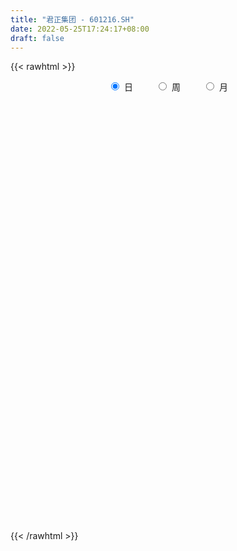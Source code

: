 ```yaml
---
title: "君正集团 - 601216.SH"
date: 2022-05-25T17:24:17+08:00
draft: false
---
```

{{< rawhtml >}}
    <div style="text-align: center">
        <label style="padding: 1rem;"><input style="margin-right: .5rem" type="radio" name="period" value="D" checked onclick="period_change(this)">日</label>
        <label style="padding: 1rem;"><input style="margin-right: .5rem" type="radio" name="period" value="W" onclick="period_change(this)">周</label>
        <label style="padding: 1rem;"><input style="margin-right: .5rem" type="radio" name="period" value="M" onclick="period_change(this)">月</label>
    </div>
    <div id="chart" style="height: 700px;"></div> 
    <script type="text/javascript">
        const D_v = [1140120.73,891993.33,692372.86,1177638.8999999999,1035519.51,570657.67,552056.97,911359.78,1564120.9299999999,1066874.3500000001,1007108.9300000001,904822.03,755658.48,815085.98,568655.12,2514483.6000000001,1509762.9199999999,1034806.73,2079027.0,1630216.23,1502436.74,1031755.72,751898.2,547353.0,594900.98,507960.56,565389.37,741685.8199999999,530629.66,539510.89,500364.05,899895.02,702386.58,799708.9399999999,532064.35,444704.12,517934.22,445865.38,620851.65,785610.91,890453.63,553523.09,1210856.28,659799.97,814462.5,583436.63,511651.98,510893.88,1152224.22,967160.24,915084.6899999999,730670.59,904309.3199999999,567568.12,526907.39,636214.03,521986.53,443466.32,572027.4,394645.7,517112.4,497159.42,1467773.3200000001,847079.73,985526.1800000001,656171.8100000001,693503.9300000001,763688.13,653877.25,665514.89,1479097.0600000001,1037381.14,3695187.8799999999,3338530.1400000001,1975680.51,2566145.6099999999,3070098.48,2380429.6600000001,2567075.3100000001,2041448.6499999999,1452501.27,1993085.9099999999,4476432.54,6048664.1900000004,4520880.1299999999,3769780.0,2610029.1499999999,2451434.4500000002,3193665.77,2348176.4199999999,2670800.7400000002,4679308.9500000002,3319400.4199999999,2244024.7400000002,1385315.8,1793103.49,931786.53,871679.75,1016834.76,1169423.6299999999,1295946.96,685058.9,637066.2,900810.01,723571.27,731986.73,846252.4300000001,904200.33,561227.0699999999,578066.36,782814.24,681209.41,605361.91,556036.03,950867.52,521070.84,461659.95,742460.97,412104.43,417504.42,544348.5,731305.4399999999,579739.59,435371.78,502161.74,323847.48,442221.88,785501.08,525642.64,668993.35,426878.86,357545.08,350039.66,1887666.6499999999,1077306.8799999999,1699748.54,1527173.4099999999,1204030.27,1032720.75,1499332.9399999999,1236533.1299999999,1170460.3999999999,1140944.8,1052517.4199999999,893242.76,650643.0699999999,668935.79,617906.35,832667.2,507476.81,525184.01,524150.21,508654.82,735581.67,577483.96,383067.27,439290.4,335992.97,626605.5600000001,491002.96,348871.12,444720.24,301954.92,547277.54,587928.64,600447.71,596471.0,295974.48,312977.46,367352.8,330176.72,280419.0,209089.26,403180.44,256407.1,296575.95,263075.46,284151.68,277584.1,321292.84,325514.51,313048.3,243530.24,280445.05,252497.64,239972.14,203314.21,223690.62,273353.76,311071.33,640132.8100000001,291286.97,311145.85,247444.73,362269.42,650178.28,419646.62,369961.93,387451.67,544921.4300000001,309156.33,340036.64,289573.83,519512.56,452062.67,364059.24,326668.17,292320.73,258854.79,230476.34,277543.42,269114.63,280747.91,207482.0,308997.66,315932.0,220869.06,392616.7,349524.35,324354.93,633580.72,408025.88,430431.65,397404.47,1064750.0600000001,439835.15,381220.92,612572.76,478847.35,321656.09,498294.09,453962.05,398770.35,283682.37,457368.71,392852.81,359891.17,182567.8,311319.96,362531.71,244456.0,252608.79,197991.69,160121.58,191360.58,245366.05,330310.43,366700.83,341202.69,182980.38]
const D_histogram = [0.0,-0.0024250712,-0.0032061376,-0.0126088063,-0.0244686156,-0.028703284,-0.030902592,-0.0237589693,-0.0092609044,0.0000138604,-0.0023529498,-0.0058243605,-0.0049427192,-0.0104616377,-0.0130102024,0.0040480124,0.0167289678,0.0211133139,0.0357888947,0.0415071246,0.0296146469,0.0078973664,-0.0022648615,-0.0103903132,-0.0155131686,-0.0190883251,-0.0176334324,-0.01497641,-0.0161383036,-0.0138525393,-0.0126849837,-0.0211850661,-0.0295071737,-0.0282797456,-0.0312775684,-0.0315898448,-0.0256632665,-0.0218220739,-0.0207159388,-0.013038558,-0.0016151911,0.0045409937,0.01535904,0.0182861183,0.0218157604,0.0191065593,0.0132236218,0.0094587617,0.0154935695,0.0158317723,0.0074402272,-0.0040854838,-0.0233438872,-0.0297936371,-0.0297236888,-0.0242268871,-0.0206669854,-0.014631547,-0.0169001792,-0.0159199011,-0.0110038424,-0.0051298937,0.0144499212,0.0243301977,0.0352157172,0.0377841067,0.0310896635,0.0341857697,0.0291382972,0.0191847722,0.0257795819,0.0302167434,0.0642707146,0.0766656787,0.0708316358,0.0728616942,0.0859300997,0.0807854957,0.0872852512,0.0750167315,0.0584767213,0.0559476139,0.0768833958,0.1246555039,0.1334910325,0.1171544413,0.0805244124,0.0603531206,0.0354632858,0.0037344849,0.0070263387,0.0308035282,0.0016480419,-0.044481935,-0.064908239,-0.1031049742,-0.1182937065,-0.1243774009,-0.1190464224,-0.1206089617,-0.130602658,-0.132933928,-0.1300373452,-0.1103177986,-0.0910470648,-0.0817948004,-0.0663569777,-0.0642927947,-0.0603617954,-0.0527764979,-0.0540271056,-0.0567981299,-0.0519511096,-0.0437412814,-0.0458797442,-0.042162288,-0.0374259407,-0.0392339011,-0.0360250356,-0.0278432965,-0.0220155095,-0.0077076323,0.0048011595,0.015515645,0.0200412234,0.0242338581,0.0279427916,0.0361958478,0.0404001693,0.0462215812,0.0456260945,0.0422121988,0.038390884,0.0586777382,0.0622454381,0.0760648305,0.0877538628,0.0941039765,0.0933695106,0.1020601475,0.101930177,0.0871116414,0.0585594518,0.0431842104,0.0233738855,0.0049598356,-0.0020524162,-0.0136713263,-0.0313664182,-0.0397454907,-0.0443083363,-0.0486917719,-0.055174698,-0.0471917047,-0.0444925618,-0.0419544366,-0.0389164877,-0.0343594614,-0.0251818218,-0.02182808,-0.0184216429,-0.016395115,-0.0114732938,-0.0056067956,0.0037479386,0.0064938023,-0.0014431558,-0.0054457157,-0.007398215,-0.0124137972,-0.0184198651,-0.0227753899,-0.0251779759,-0.0338312842,-0.0337463389,-0.0364082602,-0.0290821605,-0.015813525,-0.0013942747,0.0085262192,0.0176402046,0.0180725907,0.0155523676,0.0125545268,0.0138530983,0.0126395176,0.0130770615,0.0157731097,0.0152402266,0.0158675942,0.0088568351,0.0057022716,0.0019261842,0.0005068029,0.0038286938,0.0124921633,0.0131720025,0.0075058435,-0.0031342952,-0.019517994,-0.0258347662,-0.0260899422,-0.0282165758,-0.0460184726,-0.0458038116,-0.0399471676,-0.0307702054,-0.0224757785,-0.0157562651,-0.0090638599,-0.0084622039,-0.0072231278,-0.0043566672,-0.0038014117,0.0035810783,0.0091039925,0.0137892673,0.0240542538,0.0295654438,0.0336552849,0.0365631486,0.0372180486,0.0363416763,0.0395740561,0.047036608,0.0451649652,0.0450961241,0.0275509472,0.0043761311,-0.0096351662,-0.0350154375,-0.0629203952,-0.0678271862,-0.0693945373,-0.0501213425,-0.0378270923,-0.0381234984,-0.0347218752,-0.0271870495,-0.0205855189,-0.0142299276,-0.0064146941,0.0000058179,0.0052155583,0.0093814201,0.0113768823,0.0169868573,0.0264440684,0.0211640258,0.0202772191]
const D_fast = [0.0,-0.003031339,-0.0046139398,-0.0171688101,-0.0351457733,-0.0465562627,-0.0564812186,-0.0552773383,-0.0430944995,-0.0338162696,-0.0367713172,-0.0416988181,-0.0420528565,-0.0501871845,-0.0559882998,-0.0379180819,-0.0210548846,-0.0113922099,0.0122305945,0.0283256055,0.0238367895,0.0040938507,-0.0066345926,-0.0173576227,-0.0263587701,-0.034706008,-0.0376594734,-0.0387465535,-0.043943023,-0.0451203934,-0.0471240837,-0.0609204328,-0.0766193337,-0.0824618421,-0.093279057,-0.1014887945,-0.1019780328,-0.1035923587,-0.1076652083,-0.103247467,-0.0922278979,-0.0849364647,-0.0702786584,-0.0627800505,-0.0537964683,-0.0517290296,-0.0543060616,-0.0557062312,-0.0457980311,-0.0415018853,-0.0480333735,-0.0605804554,-0.0856748307,-0.0995729899,-0.1069339637,-0.1074938838,-0.1091007285,-0.1067231769,-0.1132168538,-0.116216551,-0.1140514528,-0.1094599776,-0.0862676824,-0.0703048565,-0.0506154076,-0.0386009915,-0.0375230188,-0.0258804702,-0.0236433683,-0.0288007003,-0.0157609951,-0.0037696478,0.046352002,0.0779133858,0.0897872518,0.1100327338,0.1445836643,0.1596354341,0.1879565025,0.1944421656,0.1925213358,0.2039791319,0.2441357627,0.3230717468,0.3652800335,0.3782320526,0.3617331268,0.3566501152,0.3406261018,0.3098309222,0.3148793606,0.3463574322,0.3176139563,0.2603634957,0.223710132,0.1597371532,0.1149749943,0.0777969496,0.0533663226,0.0216515428,-0.020992818,-0.0565575699,-0.0861703235,-0.0940302265,-0.097521259,-0.1087176946,-0.1098691163,-0.123878132,-0.1350375815,-0.1406464085,-0.1554037926,-0.1723743494,-0.1805151065,-0.1832405987,-0.1968489975,-0.2036721133,-0.2082922512,-0.2199086869,-0.2257060803,-0.2244851653,-0.2241612557,-0.2117802865,-0.1980712049,-0.1834778081,-0.1739419239,-0.1636908246,-0.1529961933,-0.1356941751,-0.1213898112,-0.1040130041,-0.0932019671,-0.0860628132,-0.080286407,-0.0453301182,-0.0262010588,0.0066345412,0.0402620393,0.070138147,0.0927460588,0.1269517326,0.1523043063,0.1592636811,0.1453513544,0.1407721656,0.1268053121,0.1096312211,0.1021058652,0.0870691235,0.061532427,0.0432169819,0.0275770522,0.0110206736,-0.009255927,-0.0130708599,-0.0214948574,-0.0294453413,-0.0361365143,-0.0401693534,-0.0372871692,-0.0393904474,-0.040589421,-0.0426616719,-0.0406081741,-0.0361433748,-0.0258516559,-0.0214823417,-0.0297800887,-0.0351440775,-0.0389461306,-0.0470651621,-0.0576761963,-0.0677255685,-0.0764226485,-0.0935337778,-0.1018854173,-0.1136494036,-0.1135938441,-0.1042785899,-0.0902079082,-0.0781558595,-0.0646318229,-0.0596812891,-0.0583134204,-0.0581726295,-0.0534107833,-0.0514644847,-0.0477576753,-0.0411183498,-0.0378411762,-0.03324691,-0.0380434603,-0.039772456,-0.0430669973,-0.0443596779,-0.0400806136,-0.0282941032,-0.0243212635,-0.0281109615,-0.0395346741,-0.0607978714,-0.0735733351,-0.0803509967,-0.0895317742,-0.1188382892,-0.130074581,-0.134204729,-0.1327203181,-0.1300448359,-0.1272643887,-0.1228379484,-0.1243518434,-0.1249185492,-0.1231412555,-0.123536353,-0.1152585934,-0.107459681,-0.0993270894,-0.0830485395,-0.0701459885,-0.0576423261,-0.0455936753,-0.0356342631,-0.0274252164,-0.0142993226,0.0049223814,0.0143419798,0.0255471697,0.0148897297,-0.0071910536,-0.0236111424,-0.0577452731,-0.1013803296,-0.1232439172,-0.1421599027,-0.1354170434,-0.1325795663,-0.142406847,-0.1476856926,-0.1469476292,-0.1454924784,-0.1426943691,-0.1364828091,-0.1300608426,-0.1235472126,-0.1170359957,-0.112196313,-0.1023396236,-0.0862713955,-0.0862604316,-0.0820779336]
const D_slow = [0.0,-0.0006062678,-0.0014078022,-0.0045600038,-0.0106771577,-0.0178529787,-0.0255786267,-0.031518369,-0.0338335951,-0.03383013,-0.0344183674,-0.0358744576,-0.0371101374,-0.0397255468,-0.0429780974,-0.0419660943,-0.0377838523,-0.0325055239,-0.0235583002,-0.013181519,-0.0057778573,-0.0038035157,-0.0043697311,-0.0069673094,-0.0108456016,-0.0156176828,-0.020026041,-0.0237701435,-0.0278047194,-0.0312678542,-0.0344391001,-0.0397353666,-0.04711216,-0.0541820965,-0.0620014886,-0.0698989498,-0.0763147664,-0.0817702848,-0.0869492695,-0.090208909,-0.0906127068,-0.0894774584,-0.0856376984,-0.0810661688,-0.0756122287,-0.0708355889,-0.0675296834,-0.065164993,-0.0612916006,-0.0573336575,-0.0554736007,-0.0564949717,-0.0623309435,-0.0697793527,-0.0772102749,-0.0832669967,-0.0884337431,-0.0920916298,-0.0963166746,-0.1002966499,-0.1030476105,-0.1043300839,-0.1007176036,-0.0946350542,-0.0858311249,-0.0763850982,-0.0686126823,-0.0600662399,-0.0527816656,-0.0479854725,-0.041540577,-0.0339863912,-0.0179187126,0.0012477071,0.018955616,0.0371710396,0.0586535645,0.0788499384,0.1006712512,0.1194254341,0.1340446145,0.1480315179,0.1672523669,0.1984162429,0.231789001,0.2610776113,0.2812087144,0.2962969946,0.305162816,0.3060964372,0.3078530219,0.315553904,0.3159659145,0.3048454307,0.288618371,0.2628421274,0.2332687008,0.2021743505,0.1724127449,0.1422605045,0.10960984,0.076376358,0.0438670217,0.0162875721,-0.0064741941,-0.0269228942,-0.0435121386,-0.0595853373,-0.0746757861,-0.0878699106,-0.101376687,-0.1155762195,-0.1285639969,-0.1394993173,-0.1509692533,-0.1615098253,-0.1708663105,-0.1806747858,-0.1896810447,-0.1966418688,-0.2021457462,-0.2040726542,-0.2028723644,-0.1989934531,-0.1939831473,-0.1879246827,-0.1809389849,-0.1718900229,-0.1617899806,-0.1502345853,-0.1388280617,-0.128275012,-0.118677291,-0.1040078564,-0.0884464969,-0.0694302893,-0.0474918236,-0.0239658295,-0.0006234518,0.0248915851,0.0503741293,0.0721520397,0.0867919026,0.0975879552,0.1034314266,0.1046713855,0.1041582814,0.1007404499,0.0928988453,0.0829624726,0.0718853885,0.0597124456,0.045918771,0.0341208449,0.0229977044,0.0125090953,0.0027799733,-0.005809892,-0.0121053475,-0.0175623675,-0.0221677782,-0.0262665569,-0.0291348804,-0.0305365792,-0.0295995946,-0.027976144,-0.0283369329,-0.0296983619,-0.0315479156,-0.0346513649,-0.0392563312,-0.0449501786,-0.0512446726,-0.0597024937,-0.0681390784,-0.0772411434,-0.0845116836,-0.0884650648,-0.0888136335,-0.0866820787,-0.0822720275,-0.0777538798,-0.0738657879,-0.0707271563,-0.0672638817,-0.0641040023,-0.0608347369,-0.0568914595,-0.0530814028,-0.0491145043,-0.0469002955,-0.0454747276,-0.0449931815,-0.0448664808,-0.0439093074,-0.0407862665,-0.0374932659,-0.035616805,-0.0364003788,-0.0412798773,-0.0477385689,-0.0542610545,-0.0613151984,-0.0728198166,-0.0842707695,-0.0942575614,-0.1019501127,-0.1075690573,-0.1115081236,-0.1137740886,-0.1158896395,-0.1176954215,-0.1187845883,-0.1197349412,-0.1188396717,-0.1165636735,-0.1131163567,-0.1071027933,-0.0997114323,-0.0912976111,-0.0821568239,-0.0728523117,-0.0637668927,-0.0538733786,-0.0421142266,-0.0308229854,-0.0195489543,-0.0126612175,-0.0115671847,-0.0139759763,-0.0227298357,-0.0384599345,-0.055416731,-0.0727653653,-0.0852957009,-0.094752474,-0.1042833486,-0.1129638174,-0.1197605798,-0.1249069595,-0.1284644414,-0.1300681149,-0.1300666605,-0.1287627709,-0.1264174159,-0.1235731953,-0.119326481,-0.1127154639,-0.1074244574,-0.1023551526]
const D_data = [['2021-05-14', 5.5687, 5.5782, 5.4452, 5.6258],['2021-05-17', 5.5877, 5.5402, 5.4832, 5.6162],['2021-05-18', 5.5022, 5.5497, 5.4832, 5.6067],['2021-05-19', 5.5307, 5.4072, 5.3882, 5.5402],['2021-05-20', 5.3597, 5.3027, 5.2456, 5.3977],['2021-05-21', 5.3122, 5.3312, 5.3027, 5.3977],['2021-05-24', 5.3217, 5.3122, 5.2741, 5.3597],['2021-05-25', 5.3312, 5.4167, 5.3027, 5.4452],['2021-05-26', 5.4737, 5.5497, 5.4642, 5.6353],['2021-05-27', 5.4927, 5.5402, 5.4832, 5.6067],['2021-05-28', 5.5687, 5.4072, 5.3882, 5.5877],['2021-05-31', 5.4072, 5.3692, 5.3122, 5.4262],['2021-06-01', 5.3502, 5.4072, 5.3027, 5.4262],['2021-06-02', 5.4072, 5.3027, 5.2931, 5.4072],['2021-06-03', 5.3122, 5.3027, 5.2931, 5.3692],['2021-06-04', 5.4832, 5.5782, 5.4262, 5.7398],['2021-06-07', 5.4737, 5.6067, 5.4357, 5.6353],['2021-06-08', 5.5592, 5.5592, 5.5307, 5.6638],['2021-06-09', 5.5687, 5.7588, 5.5307, 5.7588],['2021-06-10', 5.7303, 5.7303, 5.5877, 5.7493],['2021-06-11', 5.72, 5.52, 5.51, 5.72],['2021-06-15', 5.52, 5.32, 5.31, 5.52],['2021-06-16', 5.3, 5.38, 5.25, 5.43],['2021-06-17', 5.35, 5.35, 5.33, 5.43],['2021-06-18', 5.36, 5.34, 5.23, 5.37],['2021-06-21', 5.28, 5.32, 5.26, 5.35],['2021-06-22', 5.32, 5.36, 5.3, 5.39],['2021-06-23', 5.37, 5.37, 5.3, 5.41],['2021-06-24', 5.36, 5.31, 5.3, 5.37],['2021-06-25', 5.31, 5.34, 5.28, 5.37],['2021-06-28', 5.32, 5.32, 5.3, 5.36],['2021-06-29', 5.32, 5.16, 5.15, 5.33],['2021-06-30', 5.14, 5.09, 5.06, 5.14],['2021-07-01', 5.12, 5.16, 5.1, 5.29],['2021-07-02', 5.16, 5.07, 5.06, 5.17],['2021-07-05', 5.06, 5.06, 5.01, 5.1],['2021-07-06', 5.07, 5.12, 5.07, 5.17],['2021-07-07', 5.09, 5.09, 5.05, 5.11],['2021-07-08', 5.11, 5.04, 5.02, 5.14],['2021-07-09', 5.01, 5.12, 4.96, 5.15],['2021-07-12', 5.12, 5.2, 5.11, 5.26],['2021-07-13', 5.16, 5.17, 5.14, 5.24],['2021-07-14', 5.17, 5.27, 5.13, 5.36],['2021-07-15', 5.23, 5.21, 5.14, 5.28],['2021-07-16', 5.2, 5.24, 5.17, 5.35],['2021-07-19', 5.25, 5.17, 5.15, 5.27],['2021-07-20', 5.12, 5.11, 5.04, 5.17],['2021-07-21', 5.12, 5.11, 5.1, 5.19],['2021-07-22', 5.11, 5.24, 5.07, 5.3],['2021-07-23', 5.24, 5.19, 5.17, 5.36],['2021-07-26', 5.19, 5.06, 5.0, 5.19],['2021-07-27', 5.03, 4.96, 4.96, 5.12],['2021-07-28', 4.95, 4.76, 4.56, 4.96],['2021-07-29', 4.78, 4.82, 4.78, 4.89],['2021-07-30', 4.82, 4.85, 4.77, 4.91],['2021-08-02', 4.85, 4.9, 4.75, 4.92],['2021-08-03', 4.86, 4.87, 4.84, 4.93],['2021-08-04', 4.91, 4.9, 4.86, 4.93],['2021-08-05', 4.88, 4.78, 4.78, 4.89],['2021-08-06', 4.8, 4.79, 4.74, 4.84],['2021-08-09', 4.77, 4.83, 4.74, 4.86],['2021-08-10', 4.83, 4.85, 4.8, 4.89],['2021-08-11', 4.85, 5.08, 4.85, 5.15],['2021-08-12', 5.02, 5.04, 4.96, 5.07],['2021-08-13', 5.03, 5.12, 5.01, 5.14],['2021-08-16', 5.15, 5.07, 5.06, 5.18],['2021-08-17', 5.05, 4.96, 4.95, 5.11],['2021-08-18', 4.95, 5.09, 4.92, 5.1],['2021-08-19', 5.11, 5.0, 4.98, 5.12],['2021-08-20', 4.99, 4.91, 4.85, 4.99],['2021-08-23', 4.91, 5.12, 4.91, 5.27],['2021-08-24', 5.12, 5.14, 5.07, 5.2],['2021-08-25', 5.16, 5.65, 5.09, 5.65],['2021-08-26', 5.65, 5.56, 5.45, 5.68],['2021-08-27', 5.5, 5.41, 5.37, 5.53],['2021-08-30', 5.48, 5.56, 5.48, 5.68],['2021-08-31', 5.52, 5.81, 5.43, 6.0],['2021-09-01', 5.82, 5.68, 5.63, 5.95],['2021-09-02', 5.68, 5.91, 5.58, 5.97],['2021-09-03', 5.88, 5.74, 5.7, 5.99],['2021-09-06', 5.72, 5.68, 5.55, 5.78],['2021-09-07', 5.73, 5.87, 5.68, 5.94],['2021-09-08', 5.85, 6.29, 5.84, 6.45],['2021-09-09', 6.38, 6.92, 6.35, 6.92],['2021-09-10', 6.9, 6.72, 6.59, 6.98],['2021-09-13', 6.68, 6.52, 6.27, 6.72],['2021-09-14', 6.53, 6.24, 6.2, 6.56],['2021-09-15', 6.2, 6.39, 6.16, 6.48],['2021-09-16', 6.6, 6.29, 6.27, 6.75],['2021-09-17', 6.18, 6.11, 5.97, 6.43],['2021-09-22', 6.18, 6.52, 6.1, 6.56],['2021-09-23', 6.81, 6.91, 6.45, 7.16],['2021-09-24', 6.68, 6.29, 6.23, 6.75],['2021-09-27', 6.44, 5.9, 5.82, 6.45],['2021-09-28', 5.9, 6.04, 5.89, 6.14],['2021-09-29', 6.0, 5.63, 5.6, 6.1],['2021-09-30', 5.63, 5.72, 5.62, 5.79],['2021-10-08', 5.83, 5.71, 5.65, 5.89],['2021-10-11', 5.8, 5.78, 5.67, 5.85],['2021-10-12', 5.75, 5.63, 5.51, 5.89],['2021-10-13', 5.61, 5.41, 5.26, 5.63],['2021-10-14', 5.3, 5.38, 5.28, 5.48],['2021-10-15', 5.37, 5.35, 5.3, 5.46],['2021-10-18', 5.35, 5.53, 5.31, 5.54],['2021-10-19', 5.54, 5.55, 5.48, 5.61],['2021-10-20', 5.38, 5.43, 5.34, 5.49],['2021-10-21', 5.42, 5.51, 5.42, 5.58],['2021-10-22', 5.47, 5.33, 5.29, 5.51],['2021-10-25', 5.24, 5.31, 5.17, 5.38],['2021-10-26', 5.29, 5.33, 5.28, 5.45],['2021-10-27', 5.31, 5.18, 5.12, 5.32],['2021-10-28', 5.14, 5.09, 5.06, 5.24],['2021-10-29', 5.1, 5.13, 5.02, 5.14],['2021-11-01', 5.09, 5.15, 5.08, 5.17],['2021-11-02', 5.14, 4.98, 4.9, 5.14],['2021-11-03', 4.96, 5.0, 4.89, 5.04],['2021-11-04', 5.01, 4.98, 4.95, 5.02],['2021-11-05', 4.97, 4.85, 4.83, 4.97],['2021-11-08', 4.85, 4.86, 4.78, 4.89],['2021-11-09', 4.85, 4.9, 4.84, 4.92],['2021-11-10', 4.88, 4.86, 4.78, 4.89],['2021-11-11', 4.86, 4.98, 4.85, 4.99],['2021-11-12', 4.98, 5.0, 4.94, 5.04],['2021-11-15', 5.01, 5.02, 4.95, 5.03],['2021-11-16', 5.02, 4.97, 4.95, 5.04],['2021-11-17', 4.98, 4.98, 4.92, 5.0],['2021-11-18', 4.98, 4.99, 4.98, 5.03],['2021-11-19', 4.98, 5.08, 4.92, 5.1],['2021-11-22', 5.05, 5.07, 5.04, 5.13],['2021-11-23', 5.08, 5.13, 5.05, 5.18],['2021-11-24', 5.12, 5.08, 5.06, 5.13],['2021-11-25', 5.08, 5.05, 5.05, 5.1],['2021-11-26', 5.03, 5.04, 4.99, 5.07],['2021-11-29', 4.97, 5.41, 4.93, 5.5],['2021-11-30', 5.42, 5.3, 5.28, 5.45],['2021-12-01', 5.3, 5.52, 5.28, 5.59],['2021-12-02', 5.55, 5.62, 5.47, 5.7],['2021-12-03', 5.67, 5.67, 5.59, 5.73],['2021-12-06', 5.7, 5.67, 5.62, 5.75],['2021-12-07', 5.72, 5.89, 5.65, 5.91],['2021-12-08', 5.88, 5.89, 5.74, 5.99],['2021-12-09', 5.9, 5.75, 5.72, 5.92],['2021-12-10', 5.71, 5.53, 5.53, 5.77],['2021-12-13', 5.63, 5.63, 5.6, 5.78],['2021-12-14', 5.61, 5.52, 5.49, 5.68],['2021-12-15', 5.51, 5.46, 5.45, 5.56],['2021-12-16', 5.46, 5.55, 5.46, 5.55],['2021-12-17', 5.55, 5.45, 5.45, 5.57],['2021-12-20', 5.41, 5.29, 5.28, 5.42],['2021-12-21', 5.28, 5.32, 5.23, 5.35],['2021-12-22', 5.32, 5.31, 5.28, 5.38],['2021-12-23', 5.31, 5.26, 5.23, 5.31],['2021-12-24', 5.26, 5.17, 5.15, 5.29],['2021-12-27', 5.26, 5.32, 5.24, 5.41],['2021-12-28', 5.26, 5.25, 5.19, 5.32],['2021-12-29', 5.22, 5.23, 5.19, 5.29],['2021-12-30', 5.23, 5.22, 5.19, 5.26],['2021-12-31', 5.21, 5.23, 5.2, 5.24],['2022-01-04', 5.26, 5.3, 5.24, 5.34],['2022-01-05', 5.29, 5.24, 5.2, 5.29],['2022-01-06', 5.21, 5.24, 5.2, 5.25],['2022-01-07', 5.24, 5.22, 5.21, 5.29],['2022-01-10', 5.22, 5.26, 5.21, 5.28],['2022-01-11', 5.24, 5.29, 5.24, 5.34],['2022-01-12', 5.29, 5.37, 5.27, 5.38],['2022-01-13', 5.39, 5.32, 5.3, 5.44],['2022-01-14', 5.3, 5.17, 5.16, 5.31],['2022-01-17', 5.15, 5.18, 5.13, 5.2],['2022-01-18', 5.2, 5.18, 5.15, 5.21],['2022-01-19', 5.16, 5.11, 5.09, 5.18],['2022-01-20', 5.11, 5.05, 5.04, 5.14],['2022-01-21', 5.05, 5.02, 5.01, 5.08],['2022-01-24', 5.02, 5.0, 4.96, 5.02],['2022-01-25', 4.99, 4.86, 4.86, 5.0],['2022-01-26', 4.88, 4.91, 4.88, 4.96],['2022-01-27', 4.92, 4.83, 4.83, 4.93],['2022-01-28', 4.84, 4.93, 4.83, 4.94],['2022-02-07', 4.99, 5.03, 4.99, 5.05],['2022-02-08', 5.0, 5.1, 5.0, 5.1],['2022-02-09', 5.12, 5.1, 5.08, 5.14],['2022-02-10', 5.12, 5.14, 5.09, 5.17],['2022-02-11', 5.13, 5.06, 5.05, 5.16],['2022-02-14', 5.06, 5.02, 5.01, 5.07],['2022-02-15', 5.01, 5.0, 4.97, 5.05],['2022-02-16', 5.03, 5.05, 5.02, 5.1],['2022-02-17', 5.07, 5.02, 5.01, 5.08],['2022-02-18', 5.0, 5.04, 4.98, 5.05],['2022-02-21', 5.05, 5.08, 5.03, 5.09],['2022-02-22', 5.05, 5.05, 5.01, 5.1],['2022-02-23', 5.03, 5.07, 5.01, 5.07],['2022-02-24', 5.08, 4.96, 4.93, 5.13],['2022-02-25', 4.98, 4.98, 4.96, 5.03],['2022-02-28', 4.98, 4.95, 4.88, 4.99],['2022-03-01', 4.96, 4.96, 4.93, 5.0],['2022-03-02', 4.93, 5.02, 4.93, 5.03],['2022-03-03', 5.06, 5.12, 5.01, 5.16],['2022-03-04', 5.07, 5.05, 5.02, 5.09],['2022-03-07', 5.04, 4.96, 4.93, 5.06],['2022-03-08', 4.94, 4.85, 4.82, 4.95],['2022-03-09', 4.86, 4.69, 4.47, 4.9],['2022-03-10', 4.82, 4.73, 4.71, 4.82],['2022-03-11', 4.68, 4.76, 4.57, 4.77],['2022-03-14', 4.72, 4.7, 4.7, 4.83],['2022-03-15', 4.67, 4.41, 4.4, 4.68],['2022-03-16', 4.48, 4.54, 4.35, 4.57],['2022-03-17', 4.57, 4.58, 4.55, 4.65],['2022-03-18', 4.54, 4.62, 4.53, 4.65],['2022-03-21', 4.62, 4.62, 4.56, 4.65],['2022-03-22', 4.59, 4.61, 4.56, 4.64],['2022-03-23', 4.62, 4.62, 4.6, 4.66],['2022-03-24', 4.6, 4.54, 4.53, 4.61],['2022-03-25', 4.53, 4.53, 4.52, 4.61],['2022-03-28', 4.5, 4.54, 4.43, 4.57],['2022-03-29', 4.55, 4.5, 4.48, 4.56],['2022-03-30', 4.53, 4.59, 4.52, 4.61],['2022-03-31', 4.6, 4.59, 4.57, 4.65],['2022-04-01', 4.56, 4.6, 4.54, 4.61],['2022-04-06', 4.58, 4.71, 4.56, 4.73],['2022-04-07', 4.69, 4.7, 4.66, 4.75],['2022-04-08', 4.68, 4.72, 4.63, 4.72],['2022-04-11', 4.69, 4.74, 4.68, 4.86],['2022-04-12', 4.72, 4.74, 4.64, 4.76],['2022-04-13', 4.72, 4.74, 4.68, 4.82],['2022-04-14', 4.76, 4.82, 4.74, 4.84],['2022-04-15', 4.78, 4.93, 4.78, 5.21],['2022-04-18', 4.92, 4.86, 4.82, 4.92],['2022-04-19', 4.91, 4.91, 4.85, 4.94],['2022-04-20', 4.86, 4.67, 4.67, 4.87],['2022-04-21', 4.65, 4.5, 4.47, 4.65],['2022-04-22', 4.48, 4.51, 4.4, 4.56],['2022-04-25', 4.46, 4.24, 4.24, 4.47],['2022-04-26', 4.2, 4.02, 4.02, 4.26],['2022-04-27', 3.99, 4.16, 3.92, 4.17],['2022-04-28', 4.13, 4.12, 4.08, 4.19],['2022-04-29', 4.16, 4.37, 4.15, 4.38],['2022-05-05', 4.28, 4.32, 4.27, 4.4],['2022-05-06', 4.23, 4.15, 4.13, 4.24],['2022-05-09', 4.15, 4.16, 4.12, 4.2],['2022-05-10', 4.12, 4.2, 4.06, 4.21],['2022-05-11', 4.19, 4.19, 4.17, 4.28],['2022-05-12', 4.19, 4.19, 4.13, 4.22],['2022-05-13', 4.2, 4.22, 4.18, 4.29],['2022-05-16', 4.27, 4.22, 4.2, 4.28],['2022-05-17', 4.23, 4.22, 4.16, 4.24],['2022-05-18', 4.24, 4.22, 4.19, 4.24],['2022-05-19', 4.16, 4.2, 4.12, 4.21],['2022-05-20', 4.22, 4.26, 4.21, 4.26],['2022-05-23', 4.26, 4.35, 4.25, 4.38],['2022-05-24', 4.35, 4.18, 4.18, 4.38],['2022-05-25', 4.18, 4.22, 4.17, 4.24]]
const W_v = [5862077.1899999995,3929247.8400000003,3702945.5600000001,1412407.2,3893993.0099999998,3366873.5500000003,1873062.6700000002,1461941.0100000002,3506499.9299999997,2022177.8200000001,1963982.3700000001,1625654.96,1590050.2799999998,1095057.7,2513210.9699999997,2243051.2399999998,3706682.1699999999,2911211.0800000001,6013439.25,12188957.7400000002,6166724.3700000001,6277553.2199999997,9314497.3200000003,5734962.9399999995,4618927.3499999996,3784858.5099999998,2665101.9299999997,1930834.8200000001,1605429.5299999998,1410136.8799999999,1461329.4399999999,2213038.3499999996,2636121.8399999999,4487894.7299999995,3238859.1899999999,3289780.6699999999,2137314.3899999997,2073499.9000000001,783916.83,2178950.4100000001,1684586.98,1032400.37,1501140.4500000002,1672600.9199999999,1454770.8500000001,1586452.3200000001,1400809.4099999999,1348137.8300000001,1650528.4200000002,965596.96,1177062.73,1085600.03,1010940.49,2340819.0099999998,1246110.4900000002,1432888.21,951686.6099999999,1090364.48,981752.51,713142.0900000001,746377.48,803051.42,600574.8100000001,1241495.6399999999,1086999.4399999999,1040139.8500000001,1125363.76,2189144.6499999999,2611632.7400000002,1919769.2999999998,850169.9500000001,1079895.7,938382.4600000001,585328.3199999999,613967.1799999999,391869.15,864286.83,908733.5900000001,885453.59,826102.7000000001,1472607.5800000001,3405768.8300000001,14063252.25,13674062.4199999999,12013630.5099999979,9415293.9399999995,4734840.2200000007,5230218.29,5552634.8600000003,2659086.4899999998,2445046.9300000002,1080367.6399999999,2062532.4000000001,1748144.2899999998,1234786.4100000001,1736847.3,902976.24,3360969.5499999998,2331994.8999999999,1327343.6799999999,1344274.6100000003,1250456.52,1360256.8399999999,890290.3599999999,1245633.4399999999,1036160.1099999999,827334.05,1027159.5200000001,1073219.3700000001,2345535.8399999999,2463277.1399999997,1622183.6999999997,1620614.21,120775.82,693491.42,1142750.73,602828.7,1265737.52,1619193.96,1023622.88,822448.1200000001,1512627.7,778949.16,989393.46,2235099.1600000001,1428695.8300000001,2089843.0700000001,2210155.3999999999,2266728.48,1279699.3700000001,2070438.3300000001,1922508.3700000001,3056466.6500000004,2494898.6699999999,2033287.51,2307276.1499999999,1468122.5000000002,1906895.8699999999,973443.6799999999,1866755.4299999999,1142648.03,4141952.1799999997,1866398.2000000002,994970.1900000001,1075292.95,2292233.4400000004,2329195.5300000003,1139241.3,868961.6900000001,1399619.8,1013338.22,2738496.6499999999,6568774.75,9813975.9900000002,14696946.5299999993,31324380.7200000025,39206502.3599999994,43072240.3300000057,33271125.9600000009,33385233.9700000025,22325381.3900000006,18174424.6099999994,17516663.1300000027,12367524.7199999988,5331737.9700000007,2056756.5,11700032.6099999994,8583642.5299999993,7256295.79,11629591.120000001,9130266.2000000011,6361252.7699999996,7164482.5599999996,7529549.2300000004,5220325.0899999999,5228756.0199999996,5628978.9000000004,10939431.2400000002,7477304.2999999998,5634484.0,9472744.5,17582887.0599999987,27354016.799999997,9550151.5899999999,6627453.7200000007,20289368.7199999988,11192591.3299999982,7621062.4199999999,7821260.7799999993,5042383.0199999996,4554056.75,8365924.5700000003,8430482.8200000003,5190704.5199999996,9049540.4800000004,4096076.0,7968395.4399999995,4368182.2699999996,5101520.96,5558705.2100000009,7756249.620000001,2925907.8999999999,2885176.3000000003,3434418.9399999999,2814966.2800000003,4129095.4699999997,3725366.9500000002,3644540.1099999999,2568339.9800000004,4314651.0499999998,3432756.0100000002,11525876.7300000004,12625197.7100000009,18491564.0399999991,14373085.790000001,10669510.1099999994,6354230.5600000005,871679.75,4804330.4499999993,4106820.77,3208678.9900000002,3232095.3100000005,2685002.3799999999,2489103.96,2329099.5900000003,7395925.75,6079992.0199999996,3883245.3900000001,2898133.0499999998,2471416.2699999996,1911199.8800000001,2634079.8100000001,1586900.46,1428328.21,1521591.4300000002,1219759.28,1739535.49,1990684.8999999999,1951528.0,1951876.47,1328309.9100000001,1334028.6299999999,1066495.98,2934192.7800000003,2234132.27,2092077.5699999998,752743.98,1353484.26,1125150.3299999998,890883.9]
const W_histogram = [0.0,-0.0039949858,-0.0197459634,-0.0250383183,-0.0199500836,-0.0295217171,-0.0387336798,-0.044162353,-0.0313714787,-0.0321957453,-0.0229874419,-0.0149028917,-0.0069105898,-0.0068651383,-0.0018126535,0.0041263036,0.013784594,0.017265543,0.0316053039,0.0444543604,0.0565897386,0.059535453,0.0694308098,0.065493523,0.0574424747,0.0395991692,0.0189586583,0.0041194959,-0.0068191491,-0.013224346,-0.017915487,-0.0142447427,-0.0110003551,0.0023489474,-0.000703189,-0.0053605525,-0.0152732039,-0.0299291941,-0.0422161844,-0.0567835349,-0.0698832305,-0.0782176127,-0.0744367364,-0.0640927317,-0.0640456136,-0.0753185683,-0.0764017191,-0.0838796042,-0.1032956796,-0.1059157138,-0.1121480835,-0.1010382301,-0.0869156749,-0.0629592965,-0.0520375302,-0.0325789694,-0.0243635982,-0.0129638784,-0.0051906745,-0.0000861541,0.0076284956,0.0185675786,0.0268786336,0.0098159207,0.0070138126,0.0109323905,0.0204412338,0.0302349281,0.0519352757,0.0546792389,0.0522357467,0.0502959908,0.0416965105,0.0346329101,0.0272214963,0.0258025437,0.0286975743,0.0324711512,0.0306268062,0.0274387908,0.0342153936,0.055911182,0.1156811853,0.1295161865,0.1601264656,0.1757200804,0.1608745935,0.1552056732,0.1386329018,0.1163082941,0.0821897323,0.0449477513,0.0086764314,-0.0235030464,-0.0465527519,-0.0609638628,-0.0765646423,-0.0731691284,-0.0627029524,-0.0583832995,-0.0521255557,-0.0480659373,-0.0417476061,-0.0390614755,-0.0403119254,-0.0508348251,-0.0552573537,-0.0517460303,-0.0481526673,-0.0295957346,-0.0127314105,-0.0090340731,-0.0100102993,-0.0106318053,-0.0077577568,-0.0081864272,-0.0074276373,-0.0048752816,0.0013589014,-0.00007197,-0.0008776743,0.0024987976,0.0045677842,0.0062344621,0.0129017031,0.0142960247,0.0197719001,0.0205113886,0.0165948634,0.0072471848,-0.0146675998,-0.0186497268,-0.0100622368,-0.0175914542,-0.0117557281,-0.0187097605,-0.0268465418,-0.0325629548,-0.0369181332,-0.0294054442,-0.0228092747,-0.0026202743,0.0132553398,0.0234206958,0.0262042972,0.0354065661,0.0319357292,0.0311543267,0.0271784227,0.0286283408,0.0296938135,0.040701344,0.0633396241,0.0755611201,0.1871757305,0.4051497589,0.6974510523,0.7174095926,0.7337936302,0.6944666369,0.6237311438,0.4343172412,0.3262189849,0.2157901159,0.0885780113,0.0131090648,-0.041764907,-0.0795524188,-0.1535887245,-0.2649145904,-0.3385962844,-0.3870740524,-0.4333128635,-0.4462358485,-0.4596271715,-0.4466990995,-0.4399786921,-0.3982909877,-0.3668964334,-0.353069502,-0.3174288868,-0.1970893364,-0.1350438332,-0.0918611577,-0.0116164151,0.0234008764,0.0342377745,0.0310979326,0.0283854752,-0.0018826933,-0.012648571,0.0033465625,0.0140431056,0.0147631794,0.0255280304,0.0407601045,0.0433375657,0.026843032,0.0198111368,0.0250963882,0.0231405185,0.008922851,-0.0007681178,-0.0243428414,-0.0349066729,-0.0322149599,-0.032131611,-0.0521213915,-0.0656569822,-0.0493991194,-0.0496685089,-0.0148589924,0.0292973943,0.1184121743,0.1292944893,0.140693008,0.1036336285,0.0736461807,0.0271592374,-0.0055962434,-0.0395024375,-0.0773678368,-0.0881118901,-0.0855599996,-0.0822713547,-0.0357479747,-0.0136228571,-0.0040898239,-0.0157032138,-0.0182281824,-0.0193500323,-0.0220422294,-0.0319090878,-0.0418538609,-0.0371908685,-0.0331043376,-0.0320705992,-0.0246350907,-0.036495069,-0.0501715357,-0.0609643649,-0.0590342316,-0.0459053387,-0.0205973011,-0.0291404835,-0.0405177442,-0.0580880003,-0.0599793274,-0.0537220839,-0.0476684588]
const W_fast = [0.0,-0.0049937322,-0.0256812006,-0.0372331352,-0.0371324214,-0.0540844841,-0.0729798668,-0.0894491282,-0.0845011236,-0.0933743266,-0.0899128836,-0.0855540563,-0.0792894019,-0.080960235,-0.0763609135,-0.0693903806,-0.0562859416,-0.0484886069,-0.0262475201,-0.0022848735,0.0239979394,0.0418275171,0.0690805764,0.0815166703,0.0878262406,0.0798827274,0.0639818811,0.0501725927,0.0375291605,0.027817877,0.0186478643,0.0187574229,0.0192517218,0.0331882611,0.0299603274,0.0239628257,0.0102318735,-0.0119064154,-0.0347474517,-0.0635106859,-0.0940811892,-0.1219699745,-0.1367982824,-0.1424774605,-0.1584417459,-0.1885443427,-0.2087279232,-0.2371757094,-0.2824157047,-0.3115146673,-0.3457840578,-0.359933762,-0.3675401255,-0.3593235712,-0.3614111875,-0.350097369,-0.3479728973,-0.3398141472,-0.3333386119,-0.32825563,-0.3186338564,-0.3030528787,-0.2880221654,-0.3026308981,-0.303679553,-0.2970278776,-0.2824087258,-0.2650562995,-0.230372133,-0.21395836,-0.2033429155,-0.1927086737,-0.1908840264,-0.1892893993,-0.189895439,-0.1848637557,-0.1747943315,-0.1629029668,-0.1570906102,-0.1534189279,-0.1380884767,-0.1024148928,-0.0137245932,0.0324894546,0.1031313501,0.162654985,0.1880281464,0.2211606445,0.2392460985,0.2459985643,0.2324274356,0.2064223925,0.1723201804,0.134264941,0.0995770475,0.0699249709,0.0351830309,0.0202862627,0.0150767006,0.0048005285,-0.0019731165,-0.0099299824,-0.0140485528,-0.0211277911,-0.0324562223,-0.0556878283,-0.0739246953,-0.0833498795,-0.0917946833,-0.0806366842,-0.0669552127,-0.0655163936,-0.0689951947,-0.072274652,-0.0713400427,-0.0738153199,-0.0749134393,-0.073579904,-0.0670059957,-0.0684548595,-0.0694799824,-0.0654788111,-0.0622678784,-0.059042585,-0.0491499182,-0.0441815905,-0.0337627401,-0.0278954044,-0.0276632138,-0.0351990961,-0.0607807807,-0.0694253394,-0.0633534086,-0.0752804896,-0.0723836955,-0.0840151681,-0.0988635848,-0.1127207365,-0.1263054482,-0.1261441203,-0.1252502694,-0.1057163376,-0.0865268886,-0.0705063586,-0.0611716829,-0.0431177724,-0.0386046771,-0.0315974979,-0.0287787962,-0.0201717929,-0.0116828668,0.0094999997,0.0479731858,0.0790849619,0.2374935048,0.5567549729,1.0234190294,1.2227299679,1.422562413,1.556852079,1.6420493719,1.5612147795,1.5346712694,1.4781899294,1.3731223276,1.3009306473,1.2356154488,1.1779398323,1.0655063455,0.887951832,0.7296210669,0.5843747858,0.4298077589,0.3053258117,0.1770276958,0.078280993,-0.0249932726,-0.0828783152,-0.1432078692,-0.2176483133,-0.2613649198,-0.1902977036,-0.1620131586,-0.1417957726,-0.0644551337,-0.0235876231,-0.0041912814,0.0004433598,0.0048272712,-0.0259115705,-0.039839591,-0.0230078169,-0.0088004973,-0.0043896288,0.0127572298,0.0381793301,0.0515911827,0.041807407,0.039728296,0.0512876444,0.0551169044,0.0431299496,0.0332469514,0.0035865175,-0.0157039822,-0.0210660093,-0.0290155631,-0.0620356915,-0.0919855278,-0.0880774448,-0.1007639616,-0.0696691931,-0.0181884578,0.1005293657,0.143735303,0.1903070738,0.1791561014,0.1675801987,0.1278830648,0.0937285232,0.0499467197,-0.0072606389,-0.0400326646,-0.0588707741,-0.0761499678,-0.0385635815,-0.0198441782,-0.011333601,-0.0268727943,-0.0339548085,-0.0399141665,-0.0481169209,-0.0659610513,-0.0863692896,-0.0910040144,-0.0951935678,-0.1021774792,-0.1009007434,-0.121884489,-0.1481038396,-0.17413776,-0.1869661847,-0.1853136264,-0.1651549141,-0.1809832174,-0.2024899141,-0.2345821703,-0.2514683292,-0.2586416066,-0.2645050963]
const W_slow = [0.0,-0.0009987464,-0.0059352373,-0.0121948169,-0.0171823378,-0.024562767,-0.034246187,-0.0452867752,-0.0531296449,-0.0611785812,-0.0669254417,-0.0706511646,-0.0723788121,-0.0740950966,-0.07454826,-0.0735166841,-0.0700705356,-0.0657541499,-0.0578528239,-0.0467392338,-0.0325917992,-0.0177079359,-0.0003502335,0.0160231473,0.030383766,0.0402835582,0.0450232228,0.0460530968,0.0443483095,0.041042223,0.0365633513,0.0330021656,0.0302520768,0.0308393137,0.0306635164,0.0293233783,0.0255050773,0.0180227788,0.0074687327,-0.006727151,-0.0241979587,-0.0437523618,-0.0623615459,-0.0783847288,-0.0943961323,-0.1132257743,-0.1323262041,-0.1532961052,-0.1791200251,-0.2055989535,-0.2336359744,-0.2588955319,-0.2806244506,-0.2963642747,-0.3093736573,-0.3175183996,-0.3236092992,-0.3268502688,-0.3281479374,-0.3281694759,-0.326262352,-0.3216204574,-0.314900799,-0.3124468188,-0.3106933656,-0.307960268,-0.3028499596,-0.2952912276,-0.2823074086,-0.2686375989,-0.2555786622,-0.2430046645,-0.2325805369,-0.2239223094,-0.2171169353,-0.2106662994,-0.2034919058,-0.195374118,-0.1877174164,-0.1808577187,-0.1723038703,-0.1583260748,-0.1294057785,-0.0970267319,-0.0569951155,-0.0130650954,0.027153553,0.0659549713,0.1006131967,0.1296902702,0.1502377033,0.1614746411,0.163643749,0.1577679874,0.1461297994,0.1308888337,0.1117476731,0.0934553911,0.077779653,0.0631838281,0.0501524392,0.0381359548,0.0276990533,0.0179336844,0.0078557031,-0.0048530032,-0.0186673416,-0.0316038492,-0.043642016,-0.0510409497,-0.0542238023,-0.0564823205,-0.0589848954,-0.0616428467,-0.0635822859,-0.0656288927,-0.067485802,-0.0687046224,-0.0683648971,-0.0683828896,-0.0686023081,-0.0679776087,-0.0668356627,-0.0652770471,-0.0620516214,-0.0584776152,-0.0535346402,-0.048406793,-0.0442580772,-0.042446281,-0.0461131809,-0.0507756126,-0.0532911718,-0.0576890354,-0.0606279674,-0.0653054075,-0.072017043,-0.0801577817,-0.089387315,-0.096738676,-0.1024409947,-0.1030960633,-0.0997822284,-0.0939270544,-0.0873759801,-0.0785243386,-0.0705404063,-0.0627518246,-0.0559572189,-0.0488001337,-0.0413766803,-0.0312013443,-0.0153664383,0.0035238417,0.0503177744,0.1516052141,0.3259679771,0.5053203753,0.6887687828,0.8623854421,1.018318228,1.1268975383,1.2084522845,1.2623998135,1.2845443163,1.2878215825,1.2773803558,1.2574922511,1.21909507,1.1528664224,1.0682173513,0.9714488382,0.8631206223,0.7515616602,0.6366548673,0.5249800925,0.4149854194,0.3154126725,0.2236885642,0.1354211887,0.056063967,0.0067916329,-0.0269693254,-0.0499346149,-0.0528387186,-0.0469884995,-0.0384290559,-0.0306545728,-0.023558204,-0.0240288773,-0.02719102,-0.0263543794,-0.022843603,-0.0191528081,-0.0127708006,-0.0025807744,0.008253617,0.014964375,0.0199171592,0.0261912562,0.0319763859,0.0342070986,0.0340150692,0.0279293588,0.0192026906,0.0111489506,0.0031160479,-0.0099143,-0.0263285455,-0.0386783254,-0.0510954526,-0.0548102007,-0.0474858521,-0.0178828086,0.0144408138,0.0496140658,0.0755224729,0.0939340181,0.1007238274,0.0993247666,0.0894491572,0.070107198,0.0480792255,0.0266892255,0.0061213869,-0.0028156068,-0.0062213211,-0.0072437771,-0.0111695805,-0.0157266261,-0.0205641342,-0.0260746915,-0.0340519635,-0.0445154287,-0.0538131459,-0.0620892302,-0.07010688,-0.0762656527,-0.08538942,-0.0979323039,-0.1131733951,-0.127931953,-0.1394082877,-0.144557613,-0.1518427338,-0.1619721699,-0.17649417,-0.1914890018,-0.2049195228,-0.2168366375]
const W_data = [['2017-03-17', 4.0481, 4.0716, 3.9856, 4.181],['2017-03-24', 4.0716, 4.009, 3.9074, 4.1263],['2017-03-31', 3.9778, 3.798, 3.759, 4.0794],['2017-04-07', 3.798, 3.8527, 3.798, 3.8996],['2017-04-14', 3.884, 3.9621, 3.7511, 4.0481],['2017-04-21', 3.9153, 3.7433, 3.6574, 4.009],['2017-04-28', 3.7355, 3.6652, 3.5714, 3.7511],['2017-05-05', 3.6574, 3.6339, 3.5714, 3.7121],['2017-05-12', 3.6105, 3.8449, 3.587, 3.9465],['2017-05-19', 3.8215, 3.673, 3.6574, 3.8996],['2017-05-26', 3.6574, 3.7902, 3.6027, 3.8059],['2017-06-02', 3.798, 3.798, 3.7199, 3.8449],['2017-06-09', 3.798, 3.8215, 3.7668, 3.8606],['2017-06-16', 3.8059, 3.7277, 3.7199, 3.8137],['2017-06-23', 3.7355, 3.7902, 3.7199, 3.8996],['2017-06-30', 3.7902, 3.8215, 3.7746, 3.8449],['2017-07-07', 3.8215, 3.9074, 3.8215, 4.0247],['2017-07-14', 3.9074, 3.8684, 3.798, 3.9856],['2017-07-21', 3.8684, 4.0637, 3.5948, 4.1341],['2017-07-28', 4.1341, 4.1419, 4.0559, 4.4701],['2017-08-04', 4.1263, 4.2357, 4.0325, 4.3216],['2017-08-11', 4.1966, 4.2045, 4.0716, 4.3614],['2017-08-18', 4.2045, 4.377, 4.1339, 4.6281],['2017-08-25', 4.4084, 4.2751, 4.1653, 4.6045],['2017-09-01', 4.2829, 4.2437, 4.1574, 4.33],['2017-09-08', 4.2045, 4.0947, 4.0633, 4.2515],['2017-09-15', 4.0554, 3.9848, 3.9535, 4.0633],['2017-09-22', 3.9848, 3.977, 3.8986, 4.0319],['2017-09-29', 3.9691, 3.9613, 3.9299, 4.0711],['2017-10-13', 4.0005, 3.9691, 3.9378, 4.0397],['2017-10-20', 3.977, 3.9535, 3.8593, 3.977],['2017-10-27', 3.9456, 4.0476, 3.9378, 4.126],['2017-11-03', 4.0319, 4.0554, 3.9221, 4.2202],['2017-11-10', 4.0162, 4.228, 3.9221, 4.2986],['2017-11-17', 4.2359, 4.0554, 3.9064, 4.2359],['2017-11-24', 4.0241, 4.0162, 3.9456, 4.2359],['2017-12-01', 3.9927, 3.9064, 3.8672, 4.0241],['2017-12-08', 3.9378, 3.7652, 3.6946, 3.977],['2017-12-15', 3.7652, 3.6946, 3.6789, 3.7887],['2018-04-20', 3.6946, 3.5534, 3.5456, 4.0476],['2018-04-27', 3.5456, 3.4436, 3.3651, 3.5848],['2018-05-04', 3.4593, 3.3808, 3.2789, 3.4907],['2018-05-11', 3.3965, 3.4514, 3.3651, 3.5142],['2018-05-18', 3.4514, 3.5063, 3.4044, 3.5456],['2018-05-25', 3.5377, 3.3416, 3.3338, 3.5613],['2018-06-01', 3.3416, 3.0984, 3.0749, 3.3495],['2018-06-08', 3.1141, 3.1141, 3.0828, 3.2004],['2018-06-15', 3.1141, 2.9259, 2.871, 3.1612],['2018-06-22', 2.8788, 2.6043, 2.5023, 2.8788],['2018-06-29', 2.6043, 2.6435, 2.5023, 2.6592],['2018-07-06', 2.6435, 2.4552, 2.3533, 2.6513],['2018-07-13', 2.4631, 2.565, 2.4474, 2.5886],['2018-07-20', 2.6043, 2.5572, 2.4866, 2.62],['2018-07-27', 2.5494, 2.6824, 2.5258, 2.8474],['2018-08-03', 2.6903, 2.5242, 2.4529, 2.6982],['2018-08-10', 2.4846, 2.6349, 2.4529, 2.6587],['2018-08-17', 2.5875, 2.5004, 2.4767, 2.6508],['2018-08-24', 2.4767, 2.5321, 2.4767, 2.6824],['2018-08-31', 2.5479, 2.4846, 2.4767, 2.5954],['2018-09-07', 2.4688, 2.4371, 2.4213, 2.5004],['2018-09-14', 2.4213, 2.4609, 2.3817, 2.5321],['2018-09-21', 2.445, 2.5162, 2.4134, 2.5242],['2018-09-28', 2.5162, 2.5083, 2.4688, 2.5242],['2018-10-12', 2.4767, 2.1364, 2.0652, 2.4925],['2018-10-19', 2.2156, 2.2235, 2.1127, 2.2393],['2018-10-26', 2.257, 2.2738, 2.2151, 2.3493],['2018-11-02', 2.2654, 2.3493, 2.2319, 2.3493],['2018-11-09', 2.3409, 2.3829, 2.2906, 2.5926],['2018-11-16', 2.3745, 2.6094, 2.3661, 2.643],['2018-11-23', 2.5926, 2.4416, 2.4332, 2.643],['2018-11-30', 2.4332, 2.3829, 2.3325, 2.4752],['2018-12-07', 2.4332, 2.3829, 2.3577, 2.4752],['2018-12-14', 2.3577, 2.2738, 2.2654, 2.3913],['2018-12-21', 2.257, 2.2486, 2.2067, 2.2738],['2018-12-28', 2.2486, 2.1983, 2.1563, 2.2654],['2019-01-04', 2.1983, 2.2402, 2.148, 2.2402],['2019-01-11', 2.2654, 2.2906, 2.2319, 2.3158],['2019-01-18', 2.2738, 2.3158, 2.257, 2.3409],['2019-01-25', 2.3325, 2.2486, 2.2319, 2.3325],['2019-02-01', 2.2654, 2.2151, 2.148, 2.2738],['2019-02-15', 2.2151, 2.3493, 2.2151, 2.4164],['2019-02-22', 2.3661, 2.6262, 2.3661, 2.6346],['2019-03-01', 2.8276, 3.373, 2.6933, 3.4485],['2019-03-08', 3.2974, 3.0793, 3.0625, 3.6666],['2019-03-15', 3.0793, 3.5156, 3.0793, 3.717],['2019-03-22', 3.4653, 3.5827, 3.3394, 3.7673],['2019-03-29', 3.4904, 3.3394, 3.1632, 3.524],['2019-04-04', 3.3646, 3.5324, 3.3394, 3.7925],['2019-04-12', 3.6247, 3.4653, 3.4233, 3.7757],['2019-04-19', 3.5156, 3.4065, 3.3226, 3.5324],['2019-04-26', 3.4233, 3.2052, 3.1968, 3.4233],['2019-04-30', 3.18, 3.0457, 2.8947, 3.1884],['2019-05-10', 2.9031, 2.9031, 2.7521, 2.9618],['2019-05-17', 2.8695, 2.7856, 2.7688, 2.9283],['2019-05-24', 2.7856, 2.7437, 2.7101, 2.8611],['2019-05-31', 2.7688, 2.7269, 2.7185, 2.8444],['2019-06-06', 2.7437, 2.5926, 2.5843, 2.7521],['2019-06-14', 2.5926, 2.7521, 2.5675, 2.9534],['2019-06-21', 2.7437, 2.836, 2.7017, 2.8863],['2019-06-28', 2.8276, 2.7605, 2.7353, 2.8695],['2019-07-05', 2.8108, 2.7772, 2.7521, 2.8611],['2019-07-12', 2.7772, 2.7437, 2.6346, 2.8192],['2019-07-19', 2.7269, 2.7688, 2.6933, 2.836],['2019-07-26', 2.7688, 2.7185, 2.6766, 2.7856],['2019-08-02', 2.7185, 2.643, 2.6262, 2.836],['2019-08-09', 2.643, 2.4584, 2.4164, 2.643],['2019-08-16', 2.4668, 2.45, 2.3913, 2.5087],['2019-08-23', 2.4668, 2.5004, 2.45, 2.5591],['2019-08-30', 2.4332, 2.4752, 2.4248, 2.5423],['2019-09-06', 2.4668, 2.6849, 2.4584, 2.7185],['2019-09-12', 2.6933, 2.7353, 2.6598, 2.8444],['2019-09-20', 2.7353, 2.6094, 2.5843, 2.7856],['2019-09-27', 2.601, 2.5423, 2.5171, 2.6849],['2019-09-30', 2.5423, 2.5255, 2.5171, 2.5507],['2019-10-11', 2.5171, 2.5591, 2.5087, 2.5759],['2019-10-18', 2.5759, 2.5087, 2.5004, 2.6346],['2019-10-25', 2.5087, 2.5087, 2.4752, 2.5255],['2019-11-01', 2.5255, 2.5255, 2.4668, 2.601],['2019-11-08', 2.5171, 2.5843, 2.4836, 2.6178],['2019-11-15', 2.5591, 2.492, 2.492, 2.5675],['2019-11-22', 2.492, 2.4836, 2.4668, 2.5339],['2019-11-29', 2.5004, 2.5339, 2.4752, 2.6514],['2019-12-06', 2.5339, 2.5255, 2.492, 2.5423],['2019-12-13', 2.5255, 2.5255, 2.4836, 2.5423],['2019-12-20', 2.5255, 2.6094, 2.5087, 2.6598],['2019-12-27', 2.601, 2.5675, 2.5423, 2.6094],['2020-01-03', 2.5591, 2.643, 2.5339, 2.6849],['2020-01-10', 2.601, 2.6094, 2.5843, 2.7101],['2020-01-17', 2.601, 2.5507, 2.5423, 2.7017],['2020-01-23', 2.5507, 2.45, 2.4248, 2.5591],['2020-02-07', 2.2067, 2.1983, 2.0053, 2.2151],['2020-02-14', 2.1815, 2.3325, 2.1731, 2.3829],['2020-02-21', 2.3409, 2.4836, 2.3325, 2.5759],['2020-02-28', 2.4668, 2.2654, 2.2654, 2.4752],['2020-03-06', 2.2822, 2.4081, 2.2822, 2.4584],['2020-03-13', 2.3661, 2.2235, 2.1396, 2.3745],['2020-03-20', 2.2654, 2.1396, 2.0892, 2.2654],['2020-03-27', 2.0976, 2.0976, 2.0473, 2.148],['2020-04-03', 2.0808, 2.0473, 2.0221, 2.0892],['2020-04-10', 2.0892, 2.1647, 2.064, 2.3158],['2020-04-17', 2.148, 2.1563, 2.1228, 2.2235],['2020-04-24', 2.148, 2.3745, 2.1228, 2.5591],['2020-04-30', 2.3577, 2.4081, 2.2486, 2.4248],['2020-05-08', 2.3913, 2.4081, 2.3661, 2.4416],['2020-05-15', 2.4164, 2.3577, 2.3493, 2.4248],['2020-05-22', 2.3745, 2.4836, 2.3577, 2.5171],['2020-05-29', 2.5087, 2.3567, 2.3377, 2.5255],['2020-06-05', 2.3662, 2.3947, 2.3567, 2.4423],['2020-06-12', 2.3947, 2.3567, 2.3282, 2.4138],['2020-06-19', 2.3947, 2.4328, 2.3947, 2.4898],['2020-06-24', 2.4328, 2.4518, 2.4138, 2.5183],['2020-07-03', 2.4423, 2.6323, 2.4042, 2.6513],['2020-07-10', 2.7083, 2.9079, 2.6608, 3.0409],['2020-07-17', 2.9079, 2.9269, 2.8604, 3.307],['2020-07-24', 2.9554, 4.6184, 2.9554, 4.6184],['2020-07-31', 4.3619, 7.0987, 4.1908, 7.0987],['2020-08-07', 7.8019, 9.8926, 6.9847, 9.8926],['2020-08-14', 9.6645, 7.954, 7.8875, 10.7954],['2020-08-21', 8.2486, 8.6762, 8.03, 10.5863],['2020-08-28', 8.8187, 8.6002, 7.6689, 9.674],['2020-09-04', 8.6097, 8.5717, 8.3721, 9.3509],['2020-09-11', 8.4576, 6.9562, 6.557, 8.4956],['2020-09-18', 6.9562, 7.6404, 6.6901, 8.0205],['2020-09-25', 7.6689, 7.4123, 7.1367, 7.7449],['2020-09-30', 7.3363, 6.8611, 6.7471, 7.3458],['2020-10-09', 6.9847, 7.1842, 6.9562, 7.2698],['2020-10-16', 7.1747, 7.2603, 6.9942, 7.9825],['2020-10-23', 7.3173, 7.3553, 7.2127, 7.8875],['2020-10-30', 7.4123, 6.6806, 6.6331, 7.4408],['2020-11-06', 6.6806, 5.7113, 5.6162, 6.7281],['2020-11-13', 5.7683, 5.5972, 5.4357, 6.1674],['2020-11-20', 5.6543, 5.4357, 5.3217, 5.7398],['2020-11-27', 5.4737, 5.0081, 4.913, 5.5402],['2020-12-04', 5.0271, 5.0271, 4.9415, 5.3407],['2020-12-11', 4.9891, 4.685, 4.6279, 5.0651],['2020-12-18', 4.6755, 4.7325, 4.5614, 4.9605],['2020-12-25', 4.704, 4.4189, 4.2478, 4.8275],['2020-12-31', 4.4094, 4.704, 4.3904, 5.1981],['2021-01-08', 4.6279, 4.5044, 4.2383, 4.6755],['2021-01-15', 4.5139, 4.1433, 4.0388, 4.5519],['2021-01-22', 4.1813, 4.2953, 4.1528, 4.685],['2021-01-29', 4.2573, 5.5782, 4.1243, 5.5782],['2021-02-05', 5.6067, 5.2076, 5.1316, 6.4905],['2021-02-10', 5.1981, 5.1601, 4.97, 5.5972],['2021-02-19', 5.2836, 5.9108, 5.2456, 5.9108],['2021-02-26', 6.1294, 5.6543, 5.5687, 6.4905],['2021-03-05', 5.7018, 5.4927, 5.3882, 6.1104],['2021-03-12', 5.5307, 5.3597, 4.97, 5.6543],['2021-03-19', 5.2646, 5.3692, 5.0841, 5.6923],['2021-03-26', 5.2646, 4.9415, 4.799, 5.4072],['2021-04-02', 4.9415, 5.0651, 4.799, 5.1696],['2021-04-09', 5.0176, 5.4072, 4.9891, 5.7873],['2021-04-16', 5.4642, 5.4167, 5.2361, 5.7588],['2021-04-23', 5.3502, 5.3312, 5.2361, 5.5497],['2021-04-30', 5.3977, 5.5022, 5.2646, 5.7778],['2021-05-07', 5.4262, 5.6543, 5.3787, 6.0534],['2021-05-14', 5.6543, 5.5782, 5.4452, 5.9774],['2021-05-21', 5.5877, 5.3312, 5.2456, 5.6162],['2021-05-28', 5.3217, 5.4072, 5.2741, 5.6353],['2021-06-04', 5.4072, 5.5782, 5.2931, 5.7398],['2021-06-11', 5.4737, 5.52, 5.4357, 5.7588],['2021-06-18', 5.52, 5.34, 5.23, 5.52],['2021-06-25', 5.28, 5.34, 5.26, 5.41],['2021-07-02', 5.32, 5.07, 5.06, 5.36],['2021-07-09', 5.06, 5.12, 4.96, 5.17],['2021-07-16', 5.12, 5.24, 5.11, 5.36],['2021-07-23', 5.25, 5.19, 5.04, 5.36],['2021-07-30', 5.19, 4.85, 4.56, 5.19],['2021-08-06', 4.85, 4.79, 4.74, 4.93],['2021-08-13', 4.77, 5.12, 4.74, 5.15],['2021-08-20', 5.15, 4.91, 4.85, 5.18],['2021-08-27', 4.91, 5.41, 4.91, 5.68],['2021-09-03', 5.48, 5.74, 5.43, 6.0],['2021-09-10', 5.72, 6.72, 5.55, 6.98],['2021-09-17', 6.68, 6.11, 5.97, 6.75],['2021-09-24', 6.18, 6.29, 6.1, 7.16],['2021-09-30', 6.44, 5.72, 5.6, 6.45],['2021-10-08', 5.83, 5.71, 5.65, 5.89],['2021-10-15', 5.8, 5.35, 5.26, 5.89],['2021-10-22', 5.35, 5.33, 5.29, 5.61],['2021-10-29', 5.24, 5.13, 5.02, 5.45],['2021-11-05', 5.09, 4.85, 4.83, 5.17],['2021-11-12', 4.85, 5.0, 4.78, 5.04],['2021-11-19', 5.01, 5.08, 4.92, 5.1],['2021-11-26', 5.05, 5.04, 4.99, 5.18],['2021-12-03', 4.97, 5.67, 4.93, 5.73],['2021-12-10', 5.7, 5.53, 5.53, 5.99],['2021-12-17', 5.63, 5.45, 5.45, 5.78],['2021-12-24', 5.41, 5.17, 5.15, 5.42],['2021-12-31', 5.26, 5.23, 5.19, 5.41],['2022-01-07', 5.26, 5.22, 5.2, 5.34],['2022-01-14', 5.22, 5.17, 5.16, 5.44],['2022-01-21', 5.15, 5.02, 5.01, 5.21],['2022-01-28', 5.02, 4.93, 4.83, 5.02],['2022-02-11', 4.99, 5.06, 4.99, 5.17],['2022-02-18', 5.06, 5.04, 4.97, 5.1],['2022-02-25', 5.05, 4.98, 4.93, 5.13],['2022-03-04', 4.98, 5.05, 4.88, 5.16],['2022-03-11', 5.04, 4.76, 4.47, 5.06],['2022-03-18', 4.72, 4.62, 4.35, 4.83],['2022-03-25', 4.62, 4.53, 4.52, 4.66],['2022-04-01', 4.5, 4.6, 4.43, 4.65],['2022-04-08', 4.58, 4.72, 4.56, 4.75],['2022-04-15', 4.69, 4.93, 4.64, 5.21],['2022-04-22', 4.92, 4.51, 4.4, 4.94],['2022-04-29', 4.46, 4.37, 3.92, 4.47],['2022-05-06', 4.28, 4.15, 4.13, 4.4],['2022-05-13', 4.15, 4.22, 4.06, 4.29],['2022-05-20', 4.27, 4.26, 4.12, 4.28],['2022-05-27', 4.26, 4.22, 4.17, 4.38]]
const M_v = [1787786.0800000001,3120667.1099999999,1033028.7000000002,728305.64,854536.3500000001,1151065.77,1316917.3300000003,409950.7199999999,523722.2899999999,735237.89,740887.54,762790.9200000002,948734.3700000001,640205.9999999999,569428.15,520326.71,479952.4499999999,1137181.9099999999,434899.1300000001,603073.8999999999,349361.85,304882.47,820516.6,951652.45,765554.3999999998,1177102.9099999999,306066.73,1411844.0499999998,4202182.1900000004,13489849.2399999984,8174548.8300000001,4254870.3600000003,7115883.3599999994,4705185.5,3185043.2600000002,6886585.0200000005,4567320.3999999994,3012563.9499999997,2529835.3199999998,1593402.3300000001,1507738.1800000002,3926383.79,8054531.629999999,6360222.21,3715487.9199999995,8224799.1500000004,14144222.4299999997,12903690.9600000009,14046606.1499999966,7312068.6999999993,11200239.8199999984,7769916.580000001,19576508.1099999957,23592352.7099999972,9358025.660000002,11889977.1199999992,14818845.1799999997,9008156.3799999971,4693472.6299999999,4004341.4499999997,7256114.1400000006,5881134.6300000008,2842433.8700000001,2719445.1000000006,3949917.4100000001,10920111.6599999983,36553555.7100000009,17952194.5300000012,16514893.0099999998,7284564.8399999989,3691994.4499999997,11662872.1699999999,33960049.400000006,10546336.4299999997,9636466.3900000006,8385159.8900000006,26127124.9399999976,29422003.1000000015,11370052.1899999995,5856102.9000000004,14749372.7899999972,3126416.5300000003,3863537.3900000001,7008397.9699999979,5604039.5599999996,6035866.5699999994,5281357.9900000002,2863145.7999999993,3905397.7600000002,8159317.5699999984,3217573.6600000001,3727584.1999999993,15474994.1600000001,43453323.2500000075,16967354.2100000009,6782310.3999999994,7923284.3699999992,5605430.9600000009,4449353.8599999994,8172386.7100000018,3490768.0000000005,5191933.0299999993,6497187.9299999988,6781376.0000000009,9544312.0200000033,8147033.3200000012,9559746.2299999986,6691692.1100000003,4838903.8900000006,64724831.7599999979,154786338.1499999762,69864496.2900000066,29596727.4299999997,35913587.3099999949,32919045.8200000003,40167419.8599999994,63820990.8299999908,34372738.1899999976,32895268.5000000037,22438996.700000003,20323862.6499999985,15645742.1000000015,27477867.8600000031,56877344.1200000122,12991509.9600000009,13700274.7699999996,19763738.9499999993,7560508.3599999994,4792032.0500000007,8024413.0,8547767.6600000001,4122262.4699999997]
const M_histogram = [0.0,-0.0012763533,-0.0019235662,-0.0204346582,-0.02352188,-0.0164327092,-0.0226616244,-0.0416589658,-0.046374642,-0.0520669719,-0.0586691349,-0.0684696688,-0.0606639804,-0.0589928921,-0.04884786,-0.0423508126,-0.0445108071,-0.0482892536,-0.0468836106,-0.0400639998,-0.0350630691,-0.0368598486,-0.0244553392,-0.0110067136,0.003271588,0.0087751623,0.0098297168,0.0178459468,0.0319855762,0.0573432975,0.0684122538,0.0766878002,0.1029425759,0.1182614786,0.1151809251,0.1378832125,0.1210856603,0.0920688537,0.0639159166,0.048955836,0.0312715652,0.0330678968,0.0340199713,0.0406589098,0.038825901,0.0656478159,0.116609109,0.2084748126,0.2790020021,0.364534505,0.4438062196,0.415969165,0.3437883419,0.2329208733,0.1125505064,0.0906459421,0.0626678844,0.0252316312,-0.1220694688,-0.2209056984,-0.2485615785,-0.2549925175,-0.2633859341,-0.2577760387,-0.2361204242,-0.1985080825,-0.1342128366,-0.0747138966,-0.0346290781,-0.0381677472,-0.048322717,-0.0250764233,-0.0229570605,-0.0311389952,-0.0273257921,-0.0251110277,-0.0020101077,0.0140279788,0.0042491234,-0.0006845911,-0.0123342628,-0.0350595163,-0.0654594016,-0.1044342542,-0.1545116942,-0.1790805727,-0.1960163592,-0.1952248755,-0.1967161951,-0.1825447327,-0.174945883,-0.1607576228,-0.0614235723,-0.0005363987,0.0207456245,0.014439161,0.0136277988,0.0109114482,-0.0046557449,-0.0092501301,-0.0125890323,-0.0090533097,0.0013069223,-0.0017364974,-0.0135536358,-0.0312917423,-0.0169272804,-0.0083958647,0.0029756322,0.3108597268,0.6033874009,0.6251710532,0.592957666,0.4326275025,0.2855305078,0.2295907136,0.1822627821,0.0969089631,0.063533514,0.0249281015,-0.0243185499,-0.0750962535,-0.0474193837,-0.038920043,-0.074706481,-0.087702707,-0.1008495332,-0.1278497805,-0.1414046383,-0.1697500408,-0.1965585897,-0.216083287]
const M_fast = [0.0,-0.0015954416,-0.0027235461,-0.0263433026,-0.0353109945,-0.032330001,-0.0442243223,-0.0736364051,-0.0899457418,-0.1086548147,-0.1299242614,-0.1568422125,-0.1642025192,-0.177279654,-0.1793465868,-0.1834372426,-0.1967249388,-0.2125756987,-0.2228909584,-0.2260873476,-0.2298521841,-0.2408639257,-0.2345732512,-0.2238763039,-0.2087801053,-0.2010827405,-0.1975707568,-0.1850930402,-0.1629570167,-0.123263471,-0.0950914513,-0.0676439548,-0.0156535351,0.0292307372,0.0549454151,0.1121185055,0.1255923684,0.1195927752,0.1074188173,0.1046976957,0.0948313162,0.104894622,0.1143516893,0.1311553553,0.1390288217,0.1822626906,0.2623762609,0.4063606677,0.5466383578,0.7233044869,0.9135277564,0.989682993,1.0034492554,0.9508120051,0.8585792648,0.859336186,0.8470250994,0.815896754,0.6380782868,0.4840156326,0.3942193579,0.3240402895,0.2498003894,0.1909662751,0.1535917836,0.1415771047,0.1723191414,0.2131396073,0.2445671563,0.2314865504,0.2092509014,0.2262280891,0.2226081868,0.2066415034,0.2036232585,0.1995602659,0.222158659,0.2417037402,0.2329871657,0.2278823034,0.213149066,0.1816589333,0.1348941977,0.0698107815,-0.018894582,-0.0882336037,-0.15417348,-0.2021882152,-0.2528585836,-0.2843233043,-0.3204609254,-0.3464620709,-0.2624839135,-0.2017308395,-0.1752624102,-0.1779590835,-0.175363496,-0.1753519845,-0.1920831138,-0.1989900315,-0.2054761918,-0.2042037966,-0.1935168341,-0.1969943781,-0.2121999254,-0.2377609676,-0.2276283258,-0.2211958762,-0.2090804713,0.1765185551,0.6198930793,0.7979694949,0.9139955242,0.8618222364,0.7861078686,0.7875657529,0.7858035169,0.7246769386,0.707184868,0.6748114809,0.6194851921,0.5499334251,0.565755449,0.5645247788,0.5100617207,0.4751398179,0.4367806084,0.377817916,0.3289118987,0.258128986,0.1821807895,0.1086352705]
const M_slow = [0.0,-0.0003190883,-0.0007999799,-0.0059086444,-0.0117891144,-0.0158972917,-0.0215626978,-0.0319774393,-0.0435710998,-0.0565878428,-0.0712551265,-0.0883725437,-0.1035385388,-0.1182867618,-0.1304987268,-0.14108643,-0.1522141318,-0.1642864451,-0.1760073478,-0.1860233478,-0.194789115,-0.2040040772,-0.210117912,-0.2128695904,-0.2120516934,-0.2098579028,-0.2074004736,-0.2029389869,-0.1949425929,-0.1806067685,-0.163503705,-0.144331755,-0.118596111,-0.0890307414,-0.0602355101,-0.025764707,0.0045067081,0.0275239215,0.0435029007,0.0557418597,0.063559751,0.0718267252,0.080331718,0.0904964455,0.1002029207,0.1166148747,0.1457671519,0.1978858551,0.2676363556,0.3587699819,0.4697215368,0.573713828,0.6596609135,0.7178911318,0.7460287584,0.7686902439,0.784357215,0.7906651228,0.7601477556,0.704921331,0.6427809364,0.579032807,0.5131863235,0.4487423138,0.3897122078,0.3400851872,0.306531978,0.2878535039,0.2791962344,0.2696542976,0.2575736183,0.2513045125,0.2455652474,0.2377804986,0.2309490505,0.2246712936,0.2241687667,0.2276757614,0.2287380422,0.2285668945,0.2254833288,0.2167184497,0.2003535993,0.1742450357,0.1356171122,0.090846969,0.0418428792,-0.0069633397,-0.0561423884,-0.1017785716,-0.1455150424,-0.1857044481,-0.2010603412,-0.2011944408,-0.1960080347,-0.1923982445,-0.1889912948,-0.1862634327,-0.1874273689,-0.1897399015,-0.1928871595,-0.1951504869,-0.1948237564,-0.1952578807,-0.1986462897,-0.2064692252,-0.2107010453,-0.2128000115,-0.2120561035,-0.1343411718,0.0165056785,0.1727984417,0.3210378582,0.4291947339,0.5005773608,0.5579750392,0.6035407348,0.6277679755,0.643651354,0.6498833794,0.6438037419,0.6250296786,0.6131748327,0.6034448219,0.5847682017,0.5628425249,0.5376301416,0.5056676965,0.4703165369,0.4278790267,0.3787393793,0.3247185575]
const M_data = [['2011-02-28', 1.7307, 1.7979, 1.6854, 1.8631],['2011-03-31', 1.8198, 1.7779, 1.7593, 2.0613],['2011-04-29', 1.7806, 1.7792, 1.742, 1.9748],['2011-05-31', 1.7819, 1.4938, 1.4392, 1.8005],['2011-06-30', 1.4938, 1.6096, 1.378, 1.6275],['2011-07-29', 1.6155, 1.73, 1.5823, 1.8298],['2011-08-31', 1.7173, 1.547, 1.4339, 1.7666],['2011-09-30', 1.5463, 1.2888, 1.2636, 1.561],['2011-10-31', 1.2915, 1.3627, 1.2449, 1.388],['2011-11-30', 1.3501, 1.2755, 1.2662, 1.4405],['2011-12-30', 1.3148, 1.1771, 1.1012, 1.3328],['2012-01-31', 1.1844, 1.03, 0.9801, 1.1844],['2012-02-29', 1.03, 1.1797, 1.0254, 1.2409],['2012-03-30', 1.1791, 1.0646, 1.038, 1.3308],['2012-04-27', 1.0992, 1.1418, 1.0753, 1.205],['2012-05-31', 1.1631, 1.0852, 1.025, 1.2196],['2012-06-29', 1.0852, 0.9326, 0.9099, 1.0959],['2012-07-31', 0.9367, 0.8363, 0.8336, 1.0959],['2012-08-31', 0.839, 0.8323, 0.8122, 0.9166],['2012-09-28', 0.8269, 0.8617, 0.8055, 0.9594],['2012-10-31', 0.8537, 0.8136, 0.8042, 0.8845],['2012-11-30', 0.8149, 0.6797, 0.6704, 0.8417],['2012-12-31', 0.6797, 0.8323, 0.6664, 0.8604],['2013-01-31', 0.8363, 0.8711, 0.7988, 0.8871],['2013-02-28', 0.8698, 0.9233, 0.8644, 1.0022],['2013-03-29', 0.9273, 0.8417, 0.8323, 1.0303],['2013-04-26', 0.8376, 0.7814, 0.7681, 0.859],['2013-05-31', 0.764, 0.8751, 0.764, 0.934],['2013-06-28', 0.8657, 1.0036, 0.7185, 1.14],['2013-07-31', 1.0303, 1.2605, 1.0183, 1.5977],['2013-08-30', 1.2377, 1.2062, 1.2035, 1.4424],['2013-09-30', 1.1914, 1.26, 1.1444, 1.3958],['2013-10-31', 1.2614, 1.6325, 1.2614, 2.1516],['2013-11-29', 1.568, 1.6823, 1.4819, 1.7831],['2013-12-31', 1.611, 1.568, 1.4523, 1.7118],['2014-01-30', 1.5585, 2.04, 1.4832, 2.1005],['2014-02-28', 2.0413, 1.6634, 1.611, 2.1973],['2014-03-31', 1.6581, 1.4738, 1.4469, 1.8651],['2014-04-30', 1.4859, 1.3972, 1.338, 1.7145],['2014-05-30', 1.4012, 1.498, 1.3582, 1.533],['2014-06-30', 1.4846, 1.416, 1.3447, 1.5195],['2014-07-31', 1.4214, 1.6526, 1.3714, 1.6873],['2014-08-29', 1.644, 1.6873, 1.6115, 1.869],['2014-09-30', 1.6873, 1.8214, 1.6808, 1.9144],['2014-10-31', 1.8192, 1.7738, 1.6202, 1.8819],['2014-11-28', 1.7824, 2.2583, 1.6656, 2.2583],['2015-01-30', 2.4011, 2.864, 2.2583, 3.1041],['2015-02-27', 2.8121, 3.9196, 2.6715, 3.9196],['2015-03-31', 4.0018, 4.322, 3.8656, 4.7373],['2015-04-30', 4.3176, 5.237, 3.9369, 5.237],['2015-05-29', 5.6177, 5.9898, 4.5794, 6.589],['2015-06-30', 5.9487, 5.2067, 5.2067, 7.7224],['2015-07-31', 5.2348, 4.7727, 2.7667, 5.6898],['2015-08-31', 4.4488, 4.121, 3.3561, 6.2361],['2015-09-30', 3.9922, 3.6176, 3.4264, 4.4956],['2015-10-30', 3.7659, 4.6556, 3.6917, 5.0225],['2015-11-30', 4.5073, 4.6166, 4.3395, 5.3308],['2015-12-31', 4.5659, 4.4683, 4.3356, 5.0693],['2016-01-29', 4.4683, 2.6615, 2.5327, 4.4917],['2016-02-29', 2.6537, 2.5678, 2.4898, 3.1103],['2016-03-31', 2.5795, 3.0244, 2.5366, 3.2625],['2016-04-29', 3.0166, 3.0829, 2.8995, 3.4107],['2016-05-31', 3.0946, 2.8878, 2.72, 3.2078],['2016-06-30', 2.8878, 2.9151, 2.7239, 3.001],['2016-07-29', 2.9151, 3.0517, 2.8956, 3.1649],['2016-08-31', 3.0283, 3.2901, 2.9425, 3.7121],['2016-09-30', 3.2744, 3.8137, 3.2354, 4.4701],['2016-10-31', 3.8996, 4.0481, 3.884, 4.3998],['2016-11-30', 4.0716, 4.0716, 3.97, 4.3451],['2016-12-30', 4.0481, 3.6339, 3.4542, 4.0794],['2017-01-26', 3.5948, 3.5167, 3.3448, 3.6808],['2017-02-28', 3.5245, 3.9778, 3.4542, 4.0012],['2017-03-31', 3.9309, 3.798, 3.759, 4.4076],['2017-04-28', 3.798, 3.6652, 3.5714, 4.0481],['2017-05-31', 3.6574, 3.8137, 3.5714, 3.9465],['2017-06-30', 3.7902, 3.8215, 3.7199, 3.8996],['2017-07-31', 3.8215, 4.1732, 3.5948, 4.4701],['2017-08-31', 4.2044, 4.228, 4.0325, 4.6281],['2017-09-29', 4.228, 3.9613, 3.8986, 4.33],['2017-10-31', 4.0005, 4.0162, 3.8593, 4.126],['2017-11-30', 4.0397, 3.9142, 3.8672, 4.2986],['2017-12-29', 3.8907, 3.6946, 3.6789, 3.977],['2018-04-27', 3.6946, 3.4436, 3.3651, 4.0476],['2018-05-31', 3.4593, 3.1063, 3.0749, 3.5613],['2018-06-29', 3.0984, 2.6435, 2.5023, 3.2004],['2018-07-31', 2.6435, 2.6428, 2.3533, 2.8474],['2018-08-31', 2.6428, 2.4846, 2.4529, 2.6824],['2018-09-28', 2.4688, 2.5083, 2.3817, 2.5321],['2018-10-31', 2.4767, 2.3158, 2.0652, 2.4925],['2018-11-30', 2.3242, 2.3829, 2.2906, 2.643],['2018-12-28', 2.4332, 2.1983, 2.1563, 2.4752],['2019-01-31', 2.1983, 2.1815, 2.148, 2.3409],['2019-02-28', 2.1983, 3.4401, 2.1815, 3.4401],['2019-03-29', 3.2555, 3.3394, 3.0625, 3.7673],['2019-04-30', 3.3646, 3.0457, 2.8947, 3.7925],['2019-05-31', 2.9031, 2.7269, 2.7101, 2.9618],['2019-06-28', 2.7437, 2.7605, 2.5675, 2.9534],['2019-07-31', 2.8108, 2.7101, 2.6346, 2.8611],['2019-08-30', 2.7101, 2.4752, 2.3913, 2.7185],['2019-09-30', 2.4668, 2.5255, 2.4584, 2.8444],['2019-10-31', 2.5171, 2.4836, 2.4752, 2.6346],['2019-11-29', 2.4836, 2.5339, 2.4668, 2.6514],['2019-12-31', 2.5339, 2.6262, 2.4836, 2.6598],['2020-01-23', 2.643, 2.45, 2.4248, 2.7101],['2020-02-28', 2.2067, 2.2654, 2.0053, 2.5759],['2020-03-31', 2.2822, 2.064, 2.0473, 2.4584],['2020-04-30', 2.0557, 2.4081, 2.0221, 2.5591],['2020-05-29', 2.3913, 2.3567, 2.3377, 2.5255],['2020-06-30', 2.3662, 2.4138, 2.3282, 2.5183],['2020-07-31', 2.4138, 7.0987, 2.4042, 7.0987],['2020-08-31', 7.8019, 8.8948, 6.9847, 10.7954],['2020-09-30', 8.6382, 6.8611, 6.557, 9.0278],['2020-10-30', 6.9847, 6.6806, 6.6331, 7.9825],['2020-11-30', 6.6806, 5.0176, 4.913, 6.7281],['2020-12-31', 4.9891, 4.704, 4.2478, 5.3407],['2021-01-29', 4.6279, 5.5782, 4.0388, 5.5782],['2021-02-26', 5.6067, 5.6543, 4.97, 6.4905],['2021-03-31', 5.7018, 5.0176, 4.799, 6.1104],['2021-04-30', 4.97, 5.5022, 4.9225, 5.7873],['2021-05-31', 5.4262, 5.3692, 5.2456, 6.0534],['2021-06-30', 5.3502, 5.09, 5.06, 5.7588],['2021-07-30', 5.12, 4.85, 4.56, 5.36],['2021-08-31', 4.85, 5.81, 4.74, 6.0],['2021-09-30', 5.82, 5.72, 5.55, 7.16],['2021-10-29', 5.83, 5.13, 5.02, 5.89],['2021-11-30', 5.09, 5.3, 4.78, 5.5],['2021-12-31', 5.3, 5.23, 5.15, 5.99],['2022-01-28', 5.26, 4.93, 4.83, 5.44],['2022-02-28', 4.99, 4.95, 4.88, 5.17],['2022-03-31', 4.96, 4.59, 4.35, 5.16],['2022-04-29', 4.56, 4.37, 3.92, 5.21],['2022-05-31', 4.28, 4.22, 4.06, 4.4]]
        const D_a = [null,null,null,null,5.2456,null,null,null,null,null,null,null,null,null,null,null,null,null,5.7588,null,null,null,null,null,null,null,null,null,null,null,null,null,null,null,null,null,null,null,null,4.96,null,null,null,null,null,null,null,null,null,5.36,null,null,null,null,null,null,null,null,null,4.74,null,null,null,null,null,null,null,null,null,null,null,null,null,null,null,null,null,null,null,null,null,null,null,null,6.98,null,null,null,null,null,null,null,null,null,null,null,null,null,null,null,5.26,null,null,null,null,null,5.58,null,null,null,null,null,null,null,null,null,null,null,4.78,null,null,null,null,null,null,null,null,null,null,null,null,null,null,null,null,null,null,null,null,null,5.99,null,null,null,null,null,null,null,null,null,null,null,5.15,null,null,null,null,null,null,null,null,null,null,null,null,5.44,null,null,null,null,null,null,null,null,null,4.83,null,null,null,null,5.17,null,null,null,null,null,null,null,null,null,null,null,null,null,null,null,null,null,null,null,null,null,null,null,4.35,null,null,null,null,null,null,null,null,null,null,null,null,null,null,null,null,null,null,null,5.21,null,null,null,null,null,null,null,3.92,null,null,null,null,null,null,null,null,null,null,null,null,null,null,4.38,null,null]
const W_a = [null,null,null,null,null,null,3.5714,null,null,null,null,null,null,null,null,null,null,null,null,null,null,null,4.6281,null,null,null,null,null,null,null,null,null,null,null,null,null,null,null,null,null,null,null,null,null,null,null,null,null,null,null,2.3533,null,null,null,null,null,null,2.6824,null,null,null,null,null,2.0652,null,null,null,null,2.643,null,null,null,null,null,null,2.148,null,null,null,null,null,null,null,null,null,null,null,3.7925,null,null,null,null,null,null,null,null,null,2.5675,null,null,null,null,2.836,null,null,null,2.3913,null,null,null,2.8444,null,null,null,null,null,null,2.4668,null,null,null,null,null,null,null,null,null,2.7101,null,null,null,null,null,null,null,null,null,null,2.0221,null,null,null,null,null,null,null,null,null,null,null,null,null,null,null,null,null,null,10.7954,null,null,null,null,null,null,null,null,null,null,null,null,null,null,null,null,null,null,null,null,null,4.0388,null,null,null,null,null,6.4905,null,null,null,4.799,null,null,null,null,null,null,null,null,null,null,5.7588,null,null,null,null,null,null,4.56,null,null,null,null,null,null,null,7.16,null,null,null,null,null,null,4.78,null,null,null,5.99,null,null,null,null,null,null,null,null,null,null,null,null,null,null,null,null,null,null,3.92,null,null,null,null]
const M_a = [null,2.0613,null,null,null,null,null,null,null,null,null,null,null,null,null,null,null,null,null,null,null,null,0.6664,null,null,null,null,null,null,null,null,null,null,null,null,null,2.1973,null,null,null,null,null,null,null,1.6202,null,null,null,null,null,null,7.7224,null,null,null,null,null,null,null,2.4898,null,null,null,null,null,null,4.4701,null,null,null,null,null,null,3.5714,null,null,null,null,null,null,4.2986,null,null,null,null,null,null,null,2.0652,null,null,null,null,null,3.7925,null,null,null,null,null,null,null,null,null,2.0053,null,null,null,null,null,10.7954,null,null,null,null,4.0388,null,null,null,null,null,null,null,7.16,null,null,null,null,null,null,null,null]
        const D_b = [[{ coord: ['2021-05-20', 5.36] }, { coord: ['2022-01-13', 5.2456] }],[{ coord: ['2022-01-27', 5.17] }, { coord: ['2022-04-15', 4.83] }]]
const W_b = [[{ coord: ['2018-07-06', 2.643] }, { coord: ['2020-04-03', 2.3533] }],[{ coord: ['2020-08-14', 6.4905] }, { coord: ['2021-12-10', 4.799] }]]
const M_b = [[{ coord: ['2011-03-31', 2.0613] }, { coord: ['2014-10-31', 1.6202] }],[{ coord: ['2015-06-30', 4.4701] }, { coord: ['2021-01-29', 3.5714] }]]
    </script>
{{< /rawhtml >}}
